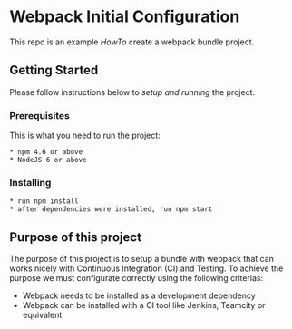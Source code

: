 # Webpack Initial Configuration

This repo is an example *HowTo* create a webpack bundle project.

## Getting Started

Please follow instructions below to *setup and running* the project.

### Prerequisites

This is what you need to run the project:

```
* npm 4.6 or above
* NodeJS 6 or above
```

### Installing

```
* run npm install
* after dependencies were installed, run npm start
```

## Purpose of this project

The purpose of this project is to setup a bundle with webpack that can works nicely with Continuous Integration (CI) and Testing. To achieve the purpose we must configurate correctly using the following criterias:

* Webpack needs to be installed as a development dependency
* Webpack can be installed with a CI tool like Jenkins, Teamcity or equivalent